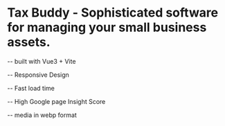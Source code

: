 # Tax Buddy - Sophisticated software for managing your small business assets.


-- built with Vue3 + Vite

-- Responsive Design 

-- Fast load time

-- High Google page Insight Score

-- media in webp format



